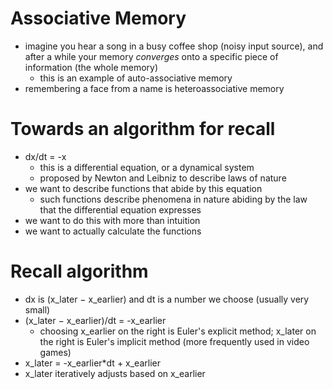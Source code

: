 # Associative Memory

- imagine you hear a song in a busy coffee shop (noisy input source), and after a while your memory *converges* onto a specific piece of information (the whole memory)
   - this is an example of auto-associative memory
- remembering a face from a name is heteroassociative memory

# Towards an algorithm for recall

- dx/dt = -x
   - this is a differential equation, or a dynamical system
   - proposed by Newton and Leibniz to describe laws of nature
- we want to describe functions that abide by this equation
   - such functions describe phenomena in nature abiding by the law that the differential equation expresses
- we want to do this with more than intuition
- we want to actually calculate the functions

# Recall algorithm

- dx is (x_later − x_earlier) and dt is a number we choose (usually very small)
- (x_later − x_earlier)/dt = -x_earlier
   - choosing x_earlier on the right is Euler's explicit method; x_later on the right is Euler's implicit method (more frequently used in video games)
- x_later = -x_earlier*dt + x_earlier
- x_later iteratively adjusts based on x_earlier

